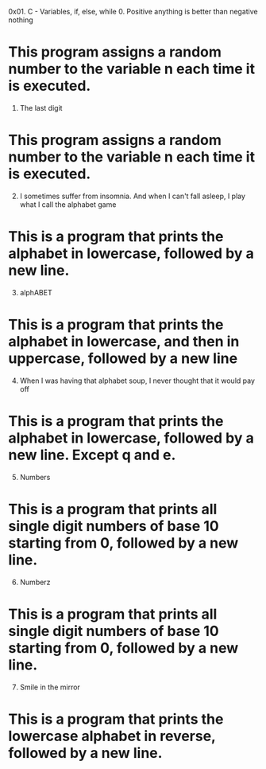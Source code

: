 0x01. C - Variables, if, else, while
0. Positive anything is better than negative nothing
# This program assigns a random number to the variable n each time it is executed.
1. The last digit
# This program assigns a random number to the variable n each time it is executed.
2. I sometimes suffer from insomnia. And when I can't fall asleep, I play what I call the alphabet game
# This is a program that prints the alphabet in lowercase, followed by a new line.
3. alphABET
# This is a program that prints the alphabet in lowercase, and then in uppercase, followed by a new line
4. When I was having that alphabet soup, I never thought that it would pay off
# This is a program that prints the alphabet in lowercase, followed by a new line. Except q and e.
5. Numbers
#  This is a program that prints all single digit numbers of base 10 starting from 0, followed by a new line.
6. Numberz
# This is a program that prints all single digit numbers of base 10 starting from 0, followed by a new line.
7. Smile in the mirror
# This is a program that prints the lowercase alphabet in reverse, followed by a new line.
